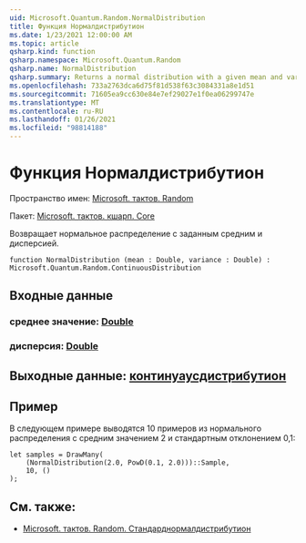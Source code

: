 ```yaml
---
uid: Microsoft.Quantum.Random.NormalDistribution
title: Функция Нормалдистрибутион
ms.date: 1/23/2021 12:00:00 AM
ms.topic: article
qsharp.kind: function
qsharp.namespace: Microsoft.Quantum.Random
qsharp.name: NormalDistribution
qsharp.summary: Returns a normal distribution with a given mean and variance.
ms.openlocfilehash: 733a2763dca6d75f81d538f63c3084331a8e1d51
ms.sourcegitcommit: 71605ea9cc630e84e7ef29027e1f0ea06299747e
ms.translationtype: MT
ms.contentlocale: ru-RU
ms.lasthandoff: 01/26/2021
ms.locfileid: "98814188"
---
```

# <a name="normaldistribution-function"></a>Функция Нормалдистрибутион

Пространство имен: [Microsoft. тактов. Random](xref:Microsoft.Quantum.Random)

Пакет: [Microsoft. тактов. кшарп. Core](https://nuget.org/packages/Microsoft.Quantum.QSharp.Core)


Возвращает нормальное распределение с заданным средним и дисперсией.

```qsharp
function NormalDistribution (mean : Double, variance : Double) : Microsoft.Quantum.Random.ContinuousDistribution
```


## <a name="input"></a>Входные данные

### <a name="mean--double"></a>среднее значение: [Double](xref:microsoft.quantum.lang-ref.double)




### <a name="variance--double"></a>дисперсия: [Double](xref:microsoft.quantum.lang-ref.double)





## <a name="output--continuousdistribution"></a>Выходные данные: [континуаусдистрибутион](xref:Microsoft.Quantum.Random.ContinuousDistribution)



## <a name="example"></a>Пример

В следующем примере выводятся 10 примеров из нормального распределения с средним значением 2 и стандартным отклонением 0,1:

```qsharp
let samples = DrawMany(
    (NormalDistribution(2.0, PowD(0.1, 2.0)))::Sample,
    10, ()
);
```

## <a name="see-also"></a>См. также:

- [Microsoft. тактов. Random. Стандарднормалдистрибутион](xref:Microsoft.Quantum.Random.StandardNormalDistribution)